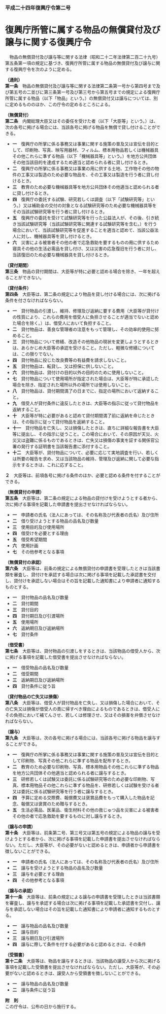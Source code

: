 ### 平成二十四年復興庁令第二号  
# 復興庁所管に属する物品の無償貸付及び譲与に関する復興庁令  
　物品の無償貸付及び譲与等に関する法律（昭和二十二年法律第二百二十九号）第五条第一項の規定に基づき、復興庁所管に属する物品の無償貸付及び譲与に関する復興庁令を次のように定める。  
  
**（通則）**  
**第一条**　物品の無償貸付及び譲与等に関する法律第二条第一号から第四号まで及び第五号の二並びに第三条第一号及び第三号から第五号までの規定による復興庁所管に属する物品（以下「物品」という。）の無償貸付又は譲与については、別に定めるもののほか、この庁令の定めるところによる。  
  
**（無償貸付）**  
**第二条**　内閣総理大臣又はその委任を受けた者（以下「大臣等」という。）は、次の各号に掲げる場合には、当該各号に掲げる物品を無償で貸し付けることができる。  
* **一**　復興庁の所掌に係る事務又は事業に関する施策の普及又は宣伝を目的として、印刷物、写真、映写用器材、フィルム、標本用物品若しくは機械器具その他これらに準ずる物品（以下「機械器具等」という。）を地方公共団体その他当該目的を達成するため適当と認められる者に貸し付けるとき。  
* **二**　復興庁の所掌に係る事務又は事業の用に供する土地、工作物その他の物件の工事又は製造のため必要な物品を、その工事又は製造を行う者に貸し付けるとき。  
* **三**　教育のため必要な機械器具等を地方公共団体その他適当と認められる者に貸し付けるとき。  
* **四**　復興庁の委託する試験、研究若しくは調査（以下「試験研究等」という。）又は補助金の交付の対象となる試験研究等のため必要な機械器具等をその当該試験研究等を行う者に貸し付けるとき。  
* **五**　復興庁の委託を受けて試験研究等を行った公益法人が、その後、引き続き当該試験研究等（当該試験研究等に関連する試験研究等を含む。）を行う場合において、当該試験研究等を促進することを適当と認めて、当該公益法人に対し、機械器具等を貸し付けるとき。  
* **六**　災害による被害者その他の者で応急救助を要するものの用に供するため寝具その他の生活必需品を貸し付け、又は災害の応急復旧を行う者に対し、当該復旧のため必要な機械器具を貸し付けるとき。  
  
**（貸付期間）**  
**第三条**　物品の貸付期間は、大臣等が特に必要と認める場合を除き、一年を超えることができない。  
  
**（貸付条件）**  
**第四条**　大臣等は、第二条の規定により物品を貸し付ける場合には、次に掲げる条件を付さなければならない。  
* **一**　貸付物品の引渡し、維持、修理及び返納に要する費用（大臣等が貸付けの性質により、これらの費用を借受人に負担させることが適当でないと認めた場合を除く。）は、借受人において負担すること。  
* **二**　貸付物品は、善良な管理者の注意をもって管理し、その効率的使用に努めること。  
* **三**　貸付物品について修繕、改造その他物品の現状を変更しようとするときは、あらかじめ大臣等の承認を受けること。ただし、軽微な修繕については、この限りでない。  
* **四**　貸付物品に投じた改良費等の有益費を請求しないこと。  
* **五**　貸付物品は、転貸し、又は担保に供しないこと。  
* **六**　貸付物品は、貸付けの目的以外の目的のために使用しないこと。  
* **七**　貸付物品について使用場所が指定された場合は、大臣等が特に承認した場合を除き、指定された場所以外の場所では使用しないこと。  
* **八**　貸付物品は、貸付期間満了の日までに、指定の場所において返納すること。  
* **九**　借受人が貸付条件に違反したときは、大臣等の指示に従って貸付物品を返納すること。  
* **十**　大臣等が特に必要があると認めて貸付期間満了前に返納を命じたときは、その指示に従って貸付物品を返納すること。  
* **十一**　貸付物品を亡失し、又は損傷したときは、直ちに詳細な報告書を大臣等に提出し、その指示に従うこと。この場合において、その原因が天災、火災又は盗難に係るものであるときは、亡失又は損傷の事実を証する関係官公署の発行する証明書を当該報告書に添付すること。  
* **十二**　大臣等が、貸付物品について、必要に応じて実地調査を行い、若しくは所要の報告を求め、又は当該物品の維持、管理及び返納に関して必要な指示をするときは、これに応ずること。  
  
**２**　大臣等は、前項各号に掲げる条件のほか、必要と認める条件を付することができる。  
  
**（無償貸付の申請）**  
**第五条**　大臣等は、第二条の規定による物品の貸付けを受けようとする者から、次に掲げる事項を記載した申請書を提出させなければならない。  
* **一**　申請者の氏名（法人にあっては、その名称及び代表者の氏名）及び住所  
* **二**　借り受けようとする物品の品名及び数量  
* **三**　使用目的及び使用場所  
* **四**　借受けを必要とする理由  
* **五**　借受希望期間  
* **六**　使用計画  
* **七**　その他参考となる事項  
  
**（無償貸付の承認）**  
**第六条**　大臣等は、前条の規定による無償貸付の申請書を受理したときは当該書類を審査し、貸付けを承認する場合は次に掲げる事項を記載した承認書を交付し、貸付けを承認しない場合はその旨を記載した通知書により申請者に通知するものとする。  
* **一**　貸付物品の品名及び数量  
* **二**　貸付期間  
* **三**　貸付目的  
* **四**　貸付期日及び引渡場所  
* **五**　使用場所  
* **六**　返納期日及び返納場所  
* **七**　貸付条件  
  
**（借受書）**  
**第七条**　大臣等は、貸付物品の引渡しをするときは、当該物品の借受人から、次に掲げる事項を記載した借受書を提出させなければならない。  
* **一**　借受物品の品名及び数量  
* **二**　借受期間  
* **三**　返納期日及び返納場所  
* **四**　貸付条件に従う旨  
  
**（貸付物品の亡失又は損傷）**  
**第八条**　大臣等は、借受人が貸付物品を亡失し、又は損傷した場合において、その亡失又は損傷が借受人の責に帰すべき理由によるものであるときは、借受人にその負担において補てんさせ、若しくは修理させ、又はその損害を弁償させなければならない。  
  
**（譲与）**  
**第九条**　大臣等は、次の各号に掲げる場合には、当該各号に掲げる物品を譲与することができる。  
* **一**　復興庁の所掌に係る事務又は事業に関する施策の普及又は宣伝を目的として印刷物、写真その他これらに準ずる物品を配布するとき。  
* **二**　教育のため必要な印刷物、写真、標本用物品その他これらに準ずる物品を地方公共団体その他適当と認められる者に譲与するとき。  
* **三**　研修若しくは試験又は委託に係る試験研究等のため必要な印刷物、写真、標本用物品その他これらに準ずる物品を、研修若しくは試験を受ける者又は委託に係る試験研究等を行う者に譲与するとき。  
* **四**　予算に定める交際費、報償費又は褒賞品費をもって購入した物品を記念、報償又は褒賞のため贈与するとき。  
* **五**　生活必需品、医薬品、衛生材料その他の救じゅつ品を災害による被害者その他の者で応急救助を要するものに対し譲与するとき。  
  
**（譲与の申請）**  
**第十条**　大臣等は、前条第二号、第三号又は第五号の規定による物品の譲与を受けようとする者から、次に掲げる事項を記載した申請書を提出させなければならない。ただし、大臣等が、その必要がないと認めるときは、申請者から申請書を徴しないことができる。  
* **一**　申請者の氏名（法人にあっては、その名称及び代表者の氏名）及び住所  
* **二**　譲与を受けようとする物品の品名及び数量  
* **三**　譲与を必要とする理由  
* **四**　その他参考となる事項  
  
**（譲与の承認）**  
**第十一条**　大臣等は、前条の規定による譲与の申請書を受理したときは当該書類を審査し、譲与を承認する場合は次に掲げる事項を記載した承認書を交付し、譲与を承認しない場合はその旨を記載した通知書により申請者に通知するものとする。  
* **一**　譲与物品の品名及び数量  
* **二**　譲与目的  
* **三**　譲与期日及び引渡場所  
* **四**　譲与に際して条件を付する必要があると認めるときは、その条件  
  
**（受領書）**  
**第十二条**　大臣等は、物品を譲与するときは、当該物品の譲受人から次に掲げる事項を記載した受領書を提出させなければならない。ただし、大臣等が、その必要がないと認めるときは、譲受人から受領書を徴しないことができる。  
* **一**　譲与物品の品名及び数量  
* **二**　譲与条件に従う旨  
  
**附　則**  
この庁令は、公布の日から施行する。  
  
